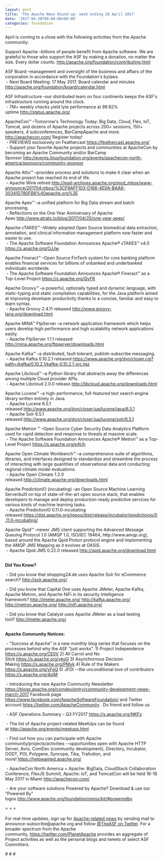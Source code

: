 ```yaml
---
layout: post
title: 'The Apache News Round-up: week ending 28 April 2017'
date: '2017-04-28T00:00:00+00:00'
categories: foundation
---
```

<p>April is coming to a close with the following activities from the Apache community:</p> 
  <p>Support Apache&nbsp;–billions of people benefit from Apache software. We are grateful to those who support the ASF by making a donation, no matter the size. Every dollar counts.&nbsp;<a href="http://apache.org/foundation/contributing.html">http://apache.org/foundation/contributing.html</a></p> 
  <div> 
    <p>ASF Board –management and oversight of the business and affairs of the corporation in accordance with the Foundation's bylaws.<br />&nbsp;- Next Board Meeting: 17 May 2017. Board calendar and minutes <a href="http://apache.org/foundation/board/calendar.html">http://apache.org/foundation/board/calendar.html</a></p> 
    <p>ASF Infrastructure –our distributed team on four continents keeps the ASF's infrastructure running around the clock.<br />&nbsp;- 7M+ weekly checks yield lyte performance at 99.92% uptime&nbsp;<a href="http://status.apache.org/">http://status.apache.org/</a></p> 
  </div> 
  <div> 
    <p><a href="http://status.apache.org/"></a>ApacheCon™ –Tomorrow's Technology Today: Big Data, Cloud, Flex, IoT, Tomcat, and dozens of Apache projects across 200+ sessions, 150+ speakers, 4 subconferences, BarCampApache and more. <a href="http://apachecon.com/">http://apachecon.com/</a>&nbsp;Register today!<br />&nbsp;- PREVIEWS exclusively on Feathercast <a href="https://feathercast.apache.org/">https://feathercast.apache.org/</a><br />&nbsp;- Support your favorite Apache projects and communities at ApacheCon by becoming an Apache Community and/or BarCamp Sponsor&nbsp;<a href="http://events.linuxfoundation.org/events/apachecon-north-america/sponsors/community-sponsor">http://events.linuxfoundation.org/events/apachecon-north-america/sponsors/community-sponsor</a></p> 
    <p> </p> 
    <p>Apache Attic™ –provides process and solutions to make it clear when an Apache project has reached its end of life.<br />&nbsp;- Apache Wink retired&nbsp;<a href="http://mail-archives.apache.org/mod_mbox/www-announce/201704.mbox/%3CF9AFF103-D166-4E0A-BAA6-30341D780FB8%40apache.org%3E">http://mail-archives.apache.org/mod_mbox/www-announce/201704.mbox/%3CF9AFF103-D166-4E0A-BAA6-30341D780FB8%40apache.org%3E</a></p> 
    <p>Apache Apex™ –a unified platform for Big Data stream and batch processing.<br />&nbsp;- Reflections on the One Year Anniversary of Apache Apex&nbsp;<a href="http://www.atrato.io/blog/2017/04/25/one-year-apex/">http://www.atrato.io/blog/2017/04/25/one-year-apex/</a></p> 
    <p>Apache cTAKES™ –Widely adopted Open Source biomedical data extraction, annotation, and clinical information management platform now faster and easier to use.<br />&nbsp;- The Apache Software Foundation Announces Apache® cTAKES™ v4.0 <a href="https://s.apache.org/OJJw%20">https://s.apache.org/OJJw</a></p> 
    <p> </p> 
    <p> </p> 
    <p>Apache Fineract™ –Open Source FinTech system for core banking platform enables financial services for billions of unbanked and underbanked individuals worldwide.<br />&nbsp;- The Apache Software Foundation Announces Apache® Fineract™ as a Top-Level Project<span class="Apple-tab-span" style="white-space: pre;"> </span><a href="https://s.apache.org/QvFR">https://s.apache.org/QvFR</a></p> 
    <p>Apache Groovy™ –a powerful, optionally typed and dynamic language, with static-typing and static compilation capabilities, for the Java platform aimed at improving developer productivity thanks to a concise, familiar and easy to learn syntax.<br />&nbsp;- Apache Groovy 2.4.11 released&nbsp;<a href="http://www.groovy-lang.org/download.html">http://www.groovy-lang.org/download.html</a></p> 
    <p>Apache MINA™ FtpServer –a network application framework which helps users develop high performance and high scalability network applications easily.<br />&nbsp;- Apache FtpServer 1.1.1 released <a href="http://mina.apache.org/ftpserver/downloads.html">http://mina.apache.org/ftpserver/downloads.html</a></p> 
    <p> </p> 
    <p>Apache Kafka™ –a distributed, fault tolerant, publish-subscribe messaging.<br />&nbsp;- Apache Kafka 0.10.2.1 released&nbsp;<a href="https://www.apache.org/dyn/closer.cgi?path=/kafka/0.10.2.1/kafka-0.10.2.1-src.tgz">https://www.apache.org/dyn/closer.cgi?path=/kafka/0.10.2.1/kafka-0.10.2.1-src.tgz</a></p> 
    <p> </p> 
    <p> </p> 
    <p> </p> 
    <p>Apache Libcloud™ –a Python library that abstracts away the differences among multiple Cloud provider APIs.<br />&nbsp;- Apache Libcloud 2.0.0 release<span class="Apple-tab-span" style="white-space: pre;"> </span><a href="http://libcloud.apache.org/downloads.html">http://libcloud.apache.org/downloads.html</a></p> 
    <p> </p> 
    <p>Apache Lucene™ –a high-performance, full-featured text search engine library written entirely in Java.<br />&nbsp;- Apache Lucene 6.5.1 released<span class="Apple-tab-span" style="white-space: pre;"> </span><a href="http://www.apache.org/dyn/closer.lua/lucene/java/6.5.1">http://www.apache.org/dyn/closer.lua/lucene/java/6.5.1</a><br />&nbsp;- Apache Solr 6.5.1 released<span class="Apple-tab-span" style="white-space: pre;"> </span><a href="http://www.apache.org/dyn/closer.lua/lucene/solr/6.5.1">http://www.apache.org/dyn/closer.lua/lucene/solr/6.5.1</a></p> 
    <p>Apache Metron ™ –Open Source Cyber Security Data Analytics Platform used for rapid detection and response to threats at massive scale.<br />&nbsp;- The Apache Software Foundation Announces Apache® Metron™ as a Top-Level Project<span class="Apple-tab-span" style="white-space: pre;"> </span><a href="https://s.apache.org/e4Uh">https://s.apache.org/e4Uh</a></p> 
    <p> </p> 
    <p>Apache Open Climate Workbench™ –a comprehensive suite of algorithms, libraries, and interfaces designed to standardize and streamline the process of interacting with large quantities of observational data and conducting regional climate model evaluations.<br />&nbsp;- Apache Open Climate 1.2.0 released&nbsp;<a href="http://climate.apache.org/downloads.html">http://climate.apache.org/downloads.html</a></p> 
    <p> </p> 
    <p>Apache PredictionIO (incubating) –an Open Source Machine Learning Serverbuilt on top of state-of-the-art open source stack, that enables developers to manage and deploy production-ready predictive services for various kinds of machine learning tasks.<br />&nbsp;- Apache PredictionIO 0.11.0-incubating released&nbsp;<a href="https://dist.apache.org/repos/dist/release/incubator/predictionio/0.11.0-incubating/">https://dist.apache.org/repos/dist/release/incubator/predictionio/0.11.0-incubating/</a></p> 
    <p> </p> 
    <p>Apache Qpid™ –newer JMS client supporting the Advanced Message Queuing Protocol 1.0 (AMQP 1.0, ISO/IEC 19464, http://www.amqp.org), based around the Apache Qpid Proton protocol engine and implementing the AMQP JMS Mapping as it evolves at OASIS.<br />&nbsp;- Apache Qpid JMS 0.22.0 released&nbsp;<a href="http://qpid.apache.org/download.html">http://qpid.apache.org/download.html</a></p> 
    <p><strong><br />Did You Know?</strong></p> 
    <p><strong></strong>&nbsp;- Did you know that shopping24.de uses Apache Solr for eCommerce search?&nbsp;<a href="http://solr.apache.org/">http://solr.apache.org/</a></p> 
    <p>&nbsp;- Did you know that Capital One uses Apache JMeter, Apache Kafka, Apache Metron, and Apache NiFi in its security intelligence framework?&nbsp;<a href="http://jmeter.apache.org/">http://jmeter.apache.org/</a> <a href="http://kafka.apache.org/">http://kafka.apache.org/</a> <a href="http://metron.apache.org/">http://metron.apache.org/</a> <a href="http://nifi.apache.org/">http://nifi.apache.org/</a></p> 
    <p>&nbsp;- Did you know that Catalyst uses Apache JMeter as a load testing tool?&nbsp;<a href="http://jmeter.apache.org/">http://jmeter.apache.org/</a></p> 
  </div> 
  <div> 
    <p><strong><br />Apache Community Notices:</strong></p> 
  </div> 
  <div> 
    <p>&nbsp;- &quot;Success at Apache&quot; is a new monthly blog series that focuses on the processes behind why the ASF &quot;just works&quot;. 1) Project Independence <a href="https://s.apache.org/CE0V">https://s.apache.org/CE0V</a>&nbsp;2) All Carrot and No Stick&nbsp;<a href="https://s.apache.org/ykoG">https://s.apache.org/ykoG</a>&nbsp;3)&nbsp;Asynchronous Decision Making&nbsp;<a href="https://s.apache.org/PMvk">https://s.apache.org/PMvk</a>&nbsp;4)&nbsp;Rule of the Makers <a href="https://s.apache.org/yFgQ">https://s.apache.org/yFgQ</a>&nbsp;5) JFDI --the unconditional love of contributors <a href="https://s.apache.org/4pjM">https://s.apache.org/4pjM</a></p> 
    <p>&nbsp;- Introducing the new Apache Community Newsletter <a href="https://blogs.apache.org/comdev/entry/community-development-news-march-2017">https://blogs.apache.org/comdev/entry/community-development-news-march-2017</a> Facebook page <a href="https://www.facebook.com/ApacheSoftwareFoundation/">https://www.facebook.com/ApacheSoftwareFoundation/</a>&nbsp;and Twitter account <a href="https://twitter.com/ApacheCommunity">https://twitter.com/ApacheCommunity</a>&nbsp;.&nbsp;Do friend and follow us.</p> 
    <p>&nbsp;- ASF Operations Summary - Q3 FY2017&nbsp;<a href="https://s.apache.org/NKFz">https://s.apache.org/NKFz</a></p> 
    <div> 
      <p>&nbsp;- The list of Apache project-related MeetUps can be found at&nbsp;<a href="http://apache.org/events/meetups.html">http://apache.org/events/meetups.html</a></p> 
      <p>&nbsp;- Find out how you can participate with Apache community/projects/activities --opportunities open with&nbsp;Apache HTTP Server,&nbsp;Avro, ComDev (community development), Directory, Incubator, OODT, POI, Polygene, Syncope, Tika, Trafodion, and more!&nbsp;<a href="https://helpwanted.apache.org/">https://helpwanted.apache.org/</a></p> 
    </div> 
    <p>&nbsp;- ApacheCon North America + Apache: BigData, CloudStack Collaboration Conference, FlexJS Summit, Apache: IoT, and TomcatCon will be held 16-18 May 2017 in Miami <a href="http://apachecon.com/">http://apachecon.com/</a></p> 
    <p>&nbsp;- Are your software solutions Powered by Apache? Download &amp; use our &quot;Powered By&quot; logos&nbsp;<a href="http://www.apache.org/foundation/press/kit/#poweredby">http://www.apache.org/foundation/press/kit/#poweredby</a></p> 
    <div>= = =</div> 
    <div><br /></div> 
    <div>For real-time updates, sign up for <a href="http://apache.org/foundation/mailinglists.html#foundation-announce">Apache-related news</a> by sending mail to announce-subscribe@apache.org and follow <a href="https://twitter.com/TheASF">@TheASF on Twitter</a>. For a broader spectrum from the Apache community,&nbsp;<a href="http://s.apache.org/landsend">https://twitter.com/PlanetApache</a> provides an aggregate of Project activities as well as the personal blogs and tweets of select ASF Committers.</div> 
  </div> 
  <p># # #</p>
